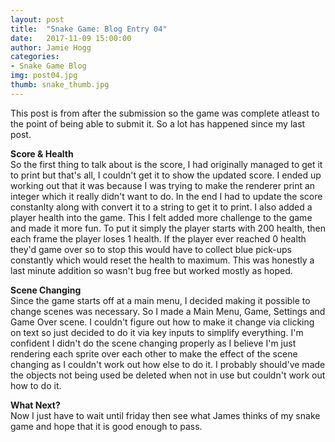 ```yaml
---
layout: post
title:  "Snake Game: Blog Entry 04"
date:   2017-11-09 15:00:00
author: Jamie Hogg
categories: 
- Snake Game Blog
img: post04.jpg
thumb: snake_thumb.jpg
---
```

This post is from after the submission so the game was complete atleast to the point of being able to submit it. So a lot has happened since my last post.

<b>Score & Health</b><BR>
So the first thing to talk about is the score, I had originally managed to get it to print but that's all, I couldn't get it to show the updated score. I ended up working out that it was because I was trying to make the renderer print an integer which it really didn't want to do. In the end I had to update the score constanlty along with convert it to a string to get it to print.
I also added a player health into the game. This I felt added more challenge to the game and made it more fun. To put it simply the player starts with 200 health, then each frame the player loses 1 health. If the player ever reached 0 health they'd game over so to stop this would have to collect blue pick-ups constantly which would reset the health to maximum.
This was honestly a last minute addition so wasn't bug free but worked mostly as hoped.

<b>Scene Changing</b><BR>
Since the game starts off at a main menu, I decided making it possible to change scenes was necessary. So I made a Main Menu, Game, Settings and Game Over scene. I couldn't figure out how to make it change via clicking on text so just decided to do it via key inputs to simplify everything. I'm confident I didn't do the scene changing properly as I believe I'm just rendering each sprite over each other to make the effect of the scene changing as I couldn't work out how else to do it. I probably should've made the objects not being used be deleted when not in use but couldn't work out how to do it.

<b>What Next?</b><BR>
Now I just have to wait until friday then see what James thinks of my snake game and hope that it is good enough to pass.

